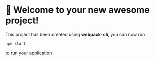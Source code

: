 # 🚀 Welcome to your new awesome project!

This project has been created using **webpack-cli**, you can now run

```
npm start
```
to run your application
